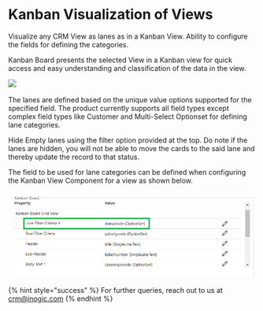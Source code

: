 # Kanban Visualization of Views

Visualize any CRM View as lanes as in a Kanban View. Ability to configure the fields for defining the categories.

Kanban Board presents the selected View in a Kanban view for quick access and easy understanding and classification of the data in the view.

![](<../../.gitbook/assets/Kanban View\_2.png>)

The lanes are defined based on the unique value options supported for the specified field. The product currently supports all field types except complex field types like Customer and Multi-Select Optionset for defining lane categories.&#x20;

Hide Empty lanes using the filter option provided at the top. Do note if the lanes are hidden, you will not be able to move the cards to the said lane and thereby update the record to that status.&#x20;

The field to be used for lane categories can be defined when configuring the Kanban View Component for a view as shown below.

![](<../../.gitbook/assets/Lane filter (1).png>)

{% hint style="success" %}
For further queries, reach out to us at [crm@inogic.com](mailto:crm@inogic.com)
{% endhint %}

